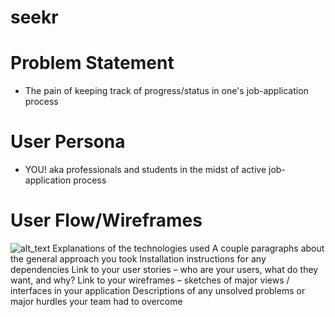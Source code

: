 # seekr

# Problem Statement
- The pain of keeping track of progress/status in one's job-application process

# User Persona
- YOU! aka professionals and students in the midst of active job-application process

# User Flow/Wireframes
![alt_text](https://dl.dropbox.com/s/u571cbnbid5lqck/wireframe-proj3.png?dl=0)
Explanations of the technologies used
A couple paragraphs about the general approach you took
Installation instructions for any dependencies
Link to your user stories – who are your users, what do they want, and why?
Link to your wireframes – sketches of major views / interfaces in your application
Descriptions of any unsolved problems or major hurdles your team had to overcome
